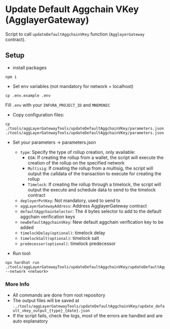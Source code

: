 # Update Default Aggchain VKey (AgglayerGateway)
Script to call `updateDefaultAggchainVKey` function (`AgglayerGateway` contract).

## Setup
- install packages
```
npm i
```

- Set env variables (not mandatory for network = localhost)
````
cp .env.example .env
````

Fill `.env` with your `INFURA_PROJECT_ID` and `MNEMONIC`

-   Copy configuration files:
```
cp ./tools/aggLayerGatewayTools/updateDefaultAggchainVKey/parameters.json.example ./tools/aggLayerGatewayTools/updateDefaultAggchainVKey/parameters.json
```

-  Set your parameters -> parameters.json
    - `type`: Specify the type of rollup creation, only available:
        - `EOA`: If creating the rollup from a wallet, the script will execute the creation of the rollup on the specified network
        - `Multisig`: If creating the rollup from a multisig, the script will output the calldata of the transaction to execute for creating the rollup
        - `Timelock`: If creating the rollup through a timelock, the script will output the execute and schedule data to send to the timelock contract
    - `deployerPvtKey`: Not mandatory, used to send tx
    - `aggLayerGatewayAddress`: Address AgglayerGateway contract
    - `defaultAggchainSelector`: The 4 bytes selector to add to the default aggchain verification keys
    - `newDefaultAggchainVKey`: New default aggchain verification key to be added
    - `timelockDelay(optional)`: timelock delay
    - `timelockSalt(optional)`: timelock salt
    - `predecessor(optional)`: timelock predecessor

-  Run tool:
```
npx hardhat run ./tools/aggLayerGatewayTools/updateDefaultAggchainVKey/updateDefaultAggchainVKey.ts --network <network>
```

### More Info
- All commands are done from root repository
- The output files will be saved at `../tools/aggLayerGatewayTools/updateDefaultAggchainVKey/update_default_vkey_output_{type}_{date}.json`
- If the script fails, check the logs, most of the errors are handled and are auto explanatory